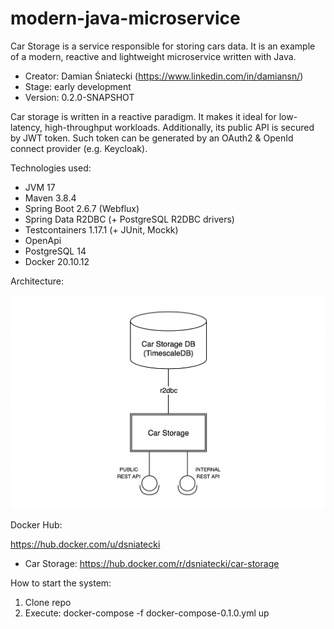 # modern-java-microservice

Car Storage is a service responsible for storing cars data.
It is an example of a modern, reactive and lightweight microservice written with Java. 

- Creator: Damian Śniatecki (https://www.linkedin.com/in/damiansn/)
- Stage: early development
- Version: 0.2.0-SNAPSHOT

Car storage is written in a reactive paradigm. It makes it ideal for low-latency, high-throughput workloads.
Additionally, its public API is secured by JWT token. Such token can be generated by an OAuth2 & OpenId connect provider 
(e.g. Keycloak). 

Technologies used:

- JVM 17
- Maven 3.8.4
- Spring Boot 2.6.7 (Webflux)
- Spring Data R2DBC (+ PostgreSQL R2DBC drivers)
- Testcontainers 1.17.1 (+ JUnit, Mockk)
- OpenApi
- PostgreSQL 14
- Docker 20.10.12

Architecture:

![architecture-diagram](./docs/car-storage-architecture.png)

Docker Hub:

https://hub.docker.com/u/dsniatecki

- Car Storage: https://hub.docker.com/r/dsniatecki/car-storage

How to start the system:

1. Clone repo
2. Execute: docker-compose -f docker-compose-0.1.0.yml up
